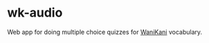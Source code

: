 # wk-audio

Web app for doing multiple choice quizzes for [WaniKani](https://wanikani.com/) vocabulary.
